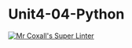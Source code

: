 # Unit4-04-Python
[![Mr Coxall's Super Linter](https://github.com/ICS3U-C-Programming-TonyT/Unit4-04-Python/workflows/Mr%20Coxall's%20Super%20Linter/badge.svg)](https://github.com/ICS3U-C-Programming-TonyT/Unit4-04-Python/actions/)

